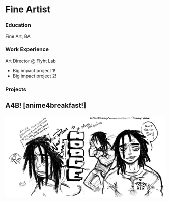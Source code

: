 # Fine Artist

### Education
Fine Art, BA

### Work Experience
Art Director @ Flyht Lab
- Big impact project 1!
- Big impact project 2!

### Projects
A4B! [anime4breakfast!]
- 
![Hodge-CC](/docs/assets/Hodge-CC.jpg)

